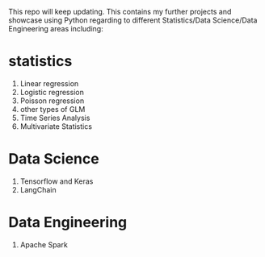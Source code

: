 This repo will keep updating. This contains my further projects and showcase using Python regarding to different Statistics/Data Science/Data Engineering areas including:

<H1>statistics</H1>
<ol>
   <li>Linear regression</li>
   <li>Logistic regression</li>
   <li>Poisson regression</li>
   <li>other types of GLM</li>
   <li>Time Series Analysis</li>
   <li>Multivariate Statistics</li>
</ol>

<H1>Data Science</H1>
<ol>
   <li>Tensorflow and Keras</li>
   <li>LangChain</li>
</ol>

<H1>Data Engineering</H1>
<ol>
   <li>Apache Spark</li>
</ol>




